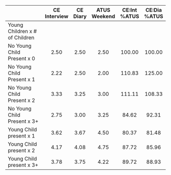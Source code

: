 
|                      | CE<br>Interview |  CE<br>Diary | ATUS<br>Weekend | CE:Int<br>%ATUS | CE:Dia<br>%ATUS |
| -------------------- | :----------: | :----------: | :----------: | :----------: | :----------: |
| Young Children x # of Children |              |              |              |              |              |
| No Young Child Present x 0 |         2.50 |         2.50 |         2.50 |       100.00 |       100.00 |
| No Young Child Present x 1 |         2.22 |         2.50 |         2.00 |       110.83 |       125.00 |
| No Young Child Present x 2 |         3.33 |         3.25 |         3.00 |       111.11 |       108.33 |
| No Young Child Present x 3+ |         2.75 |         3.00 |         3.25 |        84.62 |        92.31 |
| Young Child present x 1 |         3.62 |         3.67 |         4.50 |        80.37 |        81.48 |
| Young Child present x 2 |         4.17 |         4.08 |         4.75 |        87.72 |        85.96 |
| Young Child present x 3+ |         3.78 |         3.75 |         4.22 |        89.72 |        88.93 |

